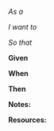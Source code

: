 *As a*		
		
*I want to*		
		
*So that*		
		
**Given**		
		
**When**		
		
**Then**		
		
**Notes:**		
		
**Resources:**
